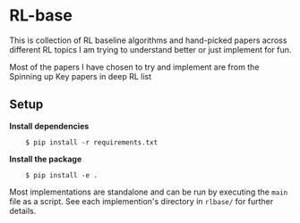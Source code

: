 # RL-base

This is collection of RL baseline algorithms and hand-picked papers across different RL topics I am trying to understand better or just implement for fun.

Most of the papers I have chosen to try and implement are from the Spinning up Key papers in deep RL list


## Setup

**Install dependencies**

```
    $ pip install -r requirements.txt
```

**Install the package**
```
    $ pip install -e .
```


Most implementations are standalone and can be run by executing the `main` file as a script. See each implemention's directory in `rlbase/` for further details.
